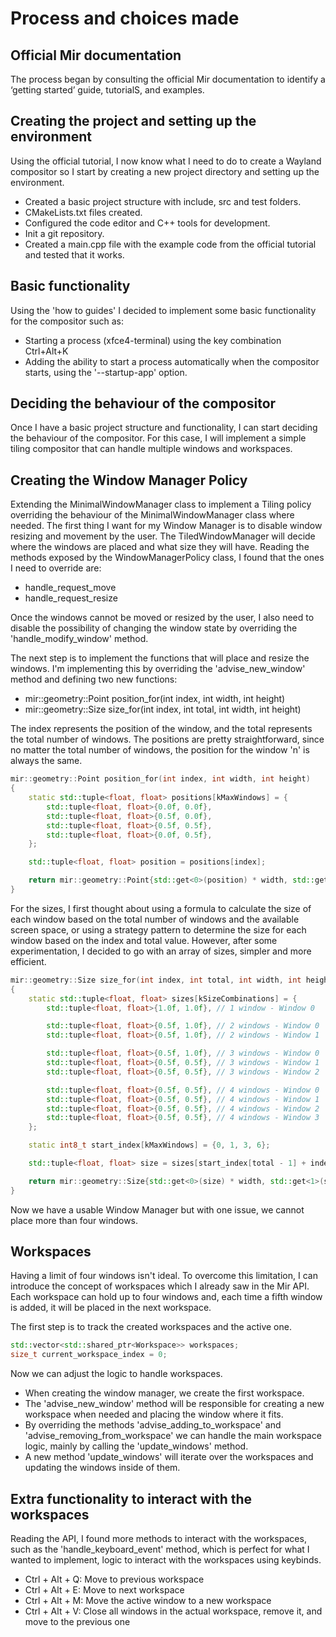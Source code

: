 # Process and choices made

## Official Mir documentation

The process began by consulting the official Mir documentation to identify a ‘getting started’ guide, tutorialS, and examples.

## Creating the project and setting up the environment

Using the official tutorial, I now know what I need to do to create a Wayland compositor so I start by creating
a new project directory and setting up the environment.

- Created a basic project structure with include, src and test folders.
- CMakeLists.txt files created.
- Configured the code editor and C++ tools for development.
- Init a git repository.
- Created a main.cpp file with the example code from the official tutorial and tested that it works.

## Basic functionality

Using the 'how to guides' I decided to implement some basic functionality for the compositor such as:

- Starting a process (xfce4-terminal) using the key combination Ctrl+Alt+K
- Adding the ability to start a process automatically when the compositor starts, using the '--startup-app' option.

## Deciding the behaviour of the compositor

Once I have a basic project structure and functionality, I can start deciding the behaviour of the compositor.
For this case, I will implement a simple tiling compositor that can handle multiple windows and workspaces.

## Creating the Window Manager Policy

Extending the MinimalWindowManager class to implement a Tiling policy overriding the behaviour of the
MinimalWindowManager class where needed. The first thing I want for my Window Manager is to disable window resizing
and movement by the user. The TiledWindowManager will decide where the windows are placed and what size they will have.
Reading the methods exposed by the WindowManagerPolicy class, I found that the ones I need to override are:

- handle_request_move
- handle_request_resize

Once the windows cannot be moved or resized by the user, I also need to disable the possibility of changing the window state
by overriding the 'handle_modify_window' method.

The next step is to implement the functions that will place and resize the windows. I'm implementing this by
overriding the 'advise_new_window' method and defining two new functions:

- mir::geometry::Point position_for(int index, int width, int height)
- mir::geometry::Size size_for(int index, int total, int width, int height)

The index represents the position of the window, and the total represents the total number of windows. The positions are
pretty straightforward, since no matter the total number of windows, the position for the window 'n' is always the same.

```cpp
mir::geometry::Point position_for(int index, int width, int height)
{
    static std::tuple<float, float> positions[kMaxWindows] = {
        std::tuple<float, float>{0.0f, 0.0f},
        std::tuple<float, float>{0.5f, 0.0f},
        std::tuple<float, float>{0.5f, 0.5f},
        std::tuple<float, float>{0.0f, 0.5f},
    };

    std::tuple<float, float> position = positions[index];

    return mir::geometry::Point{std::get<0>(position) * width, std::get<1>(position) * height};
}
```

For the sizes, I first thought about using a formula to calculate the size of each window based on the total number of windows
and the available screen space, or using a strategy pattern to determine the size for each window based on the index and
total value. However, after some experimentation, I decided to go with an array of sizes, simpler and more efficient.

```cpp
mir::geometry::Size size_for(int index, int total, int width, int height)
{
    static std::tuple<float, float> sizes[kSizeCombinations] = {
        std::tuple<float, float>{1.0f, 1.0f}, // 1 window - Window 0

        std::tuple<float, float>{0.5f, 1.0f}, // 2 windows - Window 0
        std::tuple<float, float>{0.5f, 1.0f}, // 2 windows - Window 1

        std::tuple<float, float>{0.5f, 1.0f}, // 3 windows - Window 0
        std::tuple<float, float>{0.5f, 0.5f}, // 3 windows - Window 1
        std::tuple<float, float>{0.5f, 0.5f}, // 3 windows - Window 2

        std::tuple<float, float>{0.5f, 0.5f}, // 4 windows - Window 0
        std::tuple<float, float>{0.5f, 0.5f}, // 4 windows - Window 1
        std::tuple<float, float>{0.5f, 0.5f}, // 4 windows - Window 2
        std::tuple<float, float>{0.5f, 0.5f}, // 4 windows - Window 3
    };

    static int8_t start_index[kMaxWindows] = {0, 1, 3, 6};

    std::tuple<float, float> size = sizes[start_index[total - 1] + index];

    return mir::geometry::Size{std::get<0>(size) * width, std::get<1>(size) * height};
}
```

Now we have a usable Window Manager but with one issue, we cannot place more than four windows.

## Workspaces

Having a limit of four windows isn't ideal. To overcome this limitation, I can introduce the concept of workspaces which
I already saw in the Mir API. Each workspace can hold up to four windows and, each time a fifth window is added, it will be placed
in the next workspace.

The first step is to track the created workspaces and the active one.

```cpp
std::vector<std::shared_ptr<Workspace>> workspaces;
size_t current_workspace_index = 0;
```

Now we can adjust the logic to handle workspaces.

- When creating the window manager, we create the first workspace.
- The 'advise_new_window' method will be responsible for creating a new workspace when needed and placing the window where it fits.
- By overriding the methods 'advise_adding_to_workspace' and 'advise_removing_from_workspace' we can handle the main workspace logic,
  mainly by calling the 'update_windows' method.
- A new method 'update_windows' will iterate over the workspaces and updating the windows inside of them.

## Extra functionality to interact with the workspaces

Reading the API, I found more methods to interact with the workspaces, such as the 'handle_keyboard_event' method, which is perfect for
what I wanted to implement, logic to interact with the workspaces using keybinds.

- Ctrl + Alt + Q: Move to previous workspace
- Ctrl + Alt + E: Move to next workspace
- Ctrl + Alt + M: Move the active window to a new workspace
- Ctrl + Alt + V: Close all windows in the actual workspace, remove it, and move to the previous one
